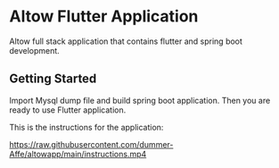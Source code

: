 # Altow Flutter Application

Altow full stack application that contains flutter and spring boot development.

## Getting Started

Import Mysql dump file and build spring boot application. Then you are ready to use Flutter application.

This is the instructions for the application:

https://raw.githubusercontent.com/dummer-Affe/altowapp/main/instructions.mp4
